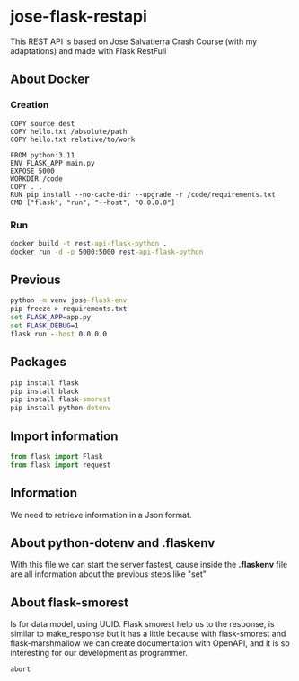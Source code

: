 # jose-flask-restapi
This REST API is based on Jose Salvatierra Crash Course (with my adaptations) and made with Flask RestFull

## About Docker

### Creation 

```Docker
COPY source dest
COPY hello.txt /absolute/path
COPY hello.txt relative/to/work
```

```Docker
FROM python:3.11
ENV FLASK_APP main.py
EXPOSE 5000
WORKDIR /code
COPY . .
RUN pip install --no-cache-dir --upgrade -r /code/requirements.txt
CMD ["flask", "run", "--host", "0.0.0.0"]
```

### Run

```cmd
docker build -t rest-api-flask-python .
docker run -d -p 5000:5000 rest-api-flask-python
```


## Previous 

```cmd
python -m venv jose-flask-env
pip freeze > requirements.txt
set FLASK_APP=app.py
set FLASK_DEBUG=1
flask run --host 0.0.0.0

```

## Packages
```cmd
pip install flask
pip install black
pip install flask-smorest
pip install python-dotenv
```

## Import information

```python
from flask import Flask
from flask import request
```

## Information

We need to retrieve information in a Json format. 

## About python-dotenv and .flaskenv

With this file we can start the server fastest, cause inside the __.flaskenv__ file are all information about the previous steps like "set"

## About flask-smorest

Is for data model, using UUID. Flask smorest help us to the response, is similar to make_response but it has a little because with flask-smorest and flask-marshmallow we can create documentation with OpenAPI, and it is so interesting for our development as programmer. 

```python
abort
```